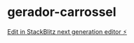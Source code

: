 # gerador-carrossel

[Edit in StackBlitz next generation editor ⚡️](https://stackblitz.com/~/github.com/walter2161/gerador-carrossel)
